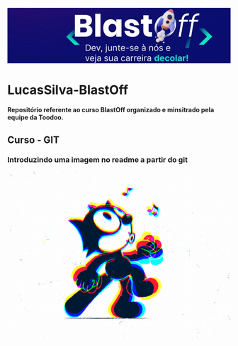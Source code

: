 ![BlastOff](https://github.com/LusquesToodoo/LucasSilva-BlastOff/blob/main/Curso%20-%20Git/tarefas/tarefa%202%20-%20readme/capa.jpg)
# LucasSilva-BlastOff

#### Repositório referente ao curso BlastOff organizado e minsitrado pela equipe da Toodoo.
## Curso - GIT
### Introduzindo uma imagem no readme a partir do git

![gatinho dançante](https://github.com/LusquesToodoo/LucasSilva-BlastOff/blob/main/Curso%20-%20Git/tarefas/tarefa%202%20-%20readme/mygif.gif)
